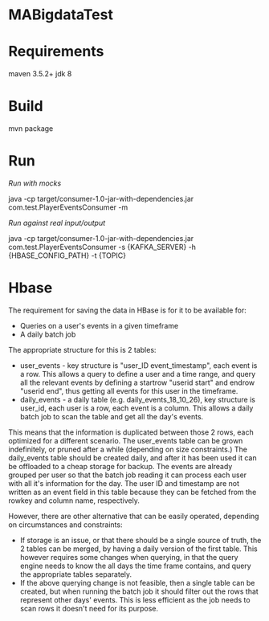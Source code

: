 # MABigdataTest

# Requirements
maven 3.5.2+
jdk 8

# Build
mvn package

# Run
*Run with mocks*

java -cp target/consumer-1.0-jar-with-dependencies.jar com.test.PlayerEventsConsumer -m

*Run against real input/output*

java -cp target/consumer-1.0-jar-with-dependencies.jar com.test.PlayerEventsConsumer -s {KAFKA_SERVER} -h {HBASE_CONFIG_PATH} -t {TOPIC}

# Hbase
The requirement for saving the data in HBase is for it to be available for:
 - Queries on a user's events in a given timeframe
 - A daily batch job
 
 The appropriate structure for this is 2 tables:
  - user_events - key structure is "user_ID event_timestamp", each event is a row. This allows a query to define a user and a time range, and query all the relevant events by defining a startrow "userid start" and endrow "userid end", thus getting all events for this user in the timeframe.
  - daily_events - a daily table (e.g. daily_events_18_10_26), key structure is user_id, each user is a row, each event is a column. This allows a daily batch job to scan the table and get all the day's events.
  
  This means that the information is duplicated between those 2 rows, each optimized for a different scenario.
  The user_events table can be grown indefinitely, or pruned after a while (depending on size constraints.)
  The daily_events table should be created daily, and after it has been used it can be offloaded to a cheap storage for backup. The events are already grouped per user so that the batch job reading it can process each user with all it's information for the day. The user ID and timestamp are not written as an event field in this table because they can be fetched from the rowkey and column name, respectively.
  
  However, there are other alternative that can be easily operated, depending on circumstances and constraints:
   - If storage is an issue, or that there should be a single source of truth, the 2 tables can be merged, by having a daily version of the first table. This however requires some changes when querying, in that the query engine needs to know the all days the time frame contains, and query the appropriate tables separately.
   - If the above querying change is not feasible, then a single table can be created, but when running the batch job it should filter out the rows that represent other days' events. This is less efficient as the job needs to scan rows it doesn't need for its purpose.
   
   
  
  
